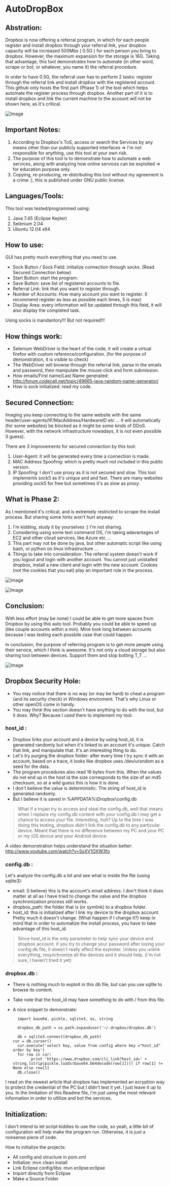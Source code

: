 AutoDropBox
===========

Abstration:
----------
Dropbox is now offering a referral program, in which for each people register and install dropbox through your referral link, your dropbox capacity will be increased 500Mbs ( 0.5G ) for each person you bring to dropbox. However, the maximum expansion for the storage is 16G. Taking that advantage, this tool demonstrates how to automate (in other word, scrape or bot, or whatever, you name it) the referral procedure.

In order to have 0.5G, the referral user has to perform 2 tasks: register through the referral link and install dropbox with the registered account. This github only hosts the first part (Phase 1) of the tool which helps automate the register process through dropbox. Another part of it is to install dropbox and link the current machine to the account will not be shown here, as it's critical. 

![Image](/img/gui.png?raw=true)

Important Notes:
-------------
1. According to Dropbox's ToS, access or search the Services by any means other than our publicly supported interfaces => I'm not responsible for anything, use this tool at your own risk.
2. The purpose of this tool is to demonstrate how to automate a web services, along with analyzing how online services can be exploited => for education purpose only.
3. Copying, re-producing, re-distributing this tool without my agreement is a crime :), this is published under GNU public license.

Languages/Tools:
-----------------
This tool was tested/programmed using:

1. Java 7.45 (Eclipse Kepler)
2. Selenium 2.04
3. Ubuntu 12.04 x64
 

How to use:
----------
GUI has pretty much everything that you need to use.

- Sock Button / Sock Field: initialize connection through socks. (Read Secured Connection below)
- Start Button: start the program.
- Save Button: save list of registered accounts to file.
- Referral Link: link that you want to register through.
- Number of Accounts: How many account you want to register. (I recommend register as less as possible each times, 5 is max)
- Display Area: every information will be updated through this field, it will also display the completed task.

Using socks is mandantory!!! But not required!!!

How things work:
-----------------
- Selenium WebDriver is the heart of the code, it will create a virtual firefox with custom reference/configuration. (for the purpose of demonstration, it is visible to check)
- The WebDriver will browse through the referral link, parse in the emails and password, then manipulate the mouse click and form submission.
- How emails/First name/Last Name generated: http://forum.codecall.net/topic/49665-java-random-name-generator/
- How is sock initialized: read my code.

Secured Connection:
-----------------
Imaging you keep connecting to the same website with the same header/user-agents/IP/MacAddress/HardwareID etc ... it will automatically (for some websites) be blocked as it might be some kinds of DDoS. However, with the network infrastructure nowadays, it is not even possible (I guess).

There are 3 improvements for secured connection by this tool:

1. User-Agent: it will be generated every time a connection is made.
2. MAC Address Spoofing: which is pretty much not included in this public version.
3. IP Spoofing: I don't use proxy as it is not secured and slow. This tool implements sock5 as it's unique and and fast. There are many websites providing sock5 for free but sometimes it's as slow as proxy. 

What is Phase 2:
---------------
As I mentioned it's critical, and is extremely restricted to scrape the install process. But sharing some hints won't hurt anyway:

1. I'm kidding, study it by yourselves :) I'm not sharing.
2. Considering using some text command OS, i'm taking adavantages of EC2 and other cloud services, like Azure etc ...
3. This part may not be done by java, but other automatic script like using bash, or python on linux infrastructure ...
4. Things to take into consideration: The referral system doesn't work if you logout and login with another account. You cannot just unistalled dropbox, install a new client and login with the new account. Cookies (not the cookies that you eat) play an important role in the process.

![Image](/img/linux1.png?raw=true)

![Image](/img/linux2.png?raw=true)

Conclusion:
----------
With less effort (may be none) I could be able to get more spaces from Dropbox by using this auto tool. Probably you could be able to speed up (like couple accounts within a min). Mine took long between accounts because I was testing each possbile case that could happen.

In conclusion, the purpose of referring program is to get more people using their service, which I think is awesome. It's not only a cloud storage but also sharing tool between devices. Support them and stop botting T_T ...

![Image](/img/dropbox.png?raw=true)

Dropbox Security Hole:
---------------------
- You may notice that there is no way (or may be hard) to cheat a program (and its security check) in Windows enviroment. That's why Linux or other openOS come in handy.
- You may think this section doesn't have anything to do with the tool, but it does. Why? Because I used them to implement my tool.

### host_id :
- Dropbox links your account and a device by using host_id, it is generated randomly but when it's linked to an account it's unique. Catch that link, and manipulate that. It's an interesting thing to do.
- Let's try purging the dropbox folder: after every time I try sync it with an account, based on a trace, it looks like dropbox uses /dev/urandom as a seed for the data.
- The program procedures also read 16 bytes from this. When the values do not end up in the host id the size corresponds to the size of an md5 checksum, so at a wild guess this is how it is done. 
- I don't believe the value is deterministic. The string of host_id is generated randomly.
- But I believe it is saved in %APPDATA%\Dropbox\config.db 

> What if a trojan try to access and steal the config.db, well that means when I replace my config.db content with your config.db I may get a chance to access your file. Interesting, huh? 
> Up to the time I was doing this testing, dropbox didn't link the config.db to any particular device. Meant that there is no difference between my PC and your PC or my iOS device and your Android device.


A video demonstration helps understand the situation better: http://www.youtube.com/watch?v=SsXV1OXW3fo

### config.db :

Let's analyze the config.db a bit and see what is inside the file (using sqlite3):

- email: (I believe) this is the account's email address. I don't think it does matter at all as I have tried to change the value and the dropbox synchronization process still works.
- dropbox_path: the folder that is (or symlink) to a dropbox folder.
- host_id: this is initialized after I link my device to the dropbox account. Pretty much it doesn't change. (What happen if I change it?) keep in mind that in order to automatize the install process, you have to take advantage of this host_id.


> Since host_id is the only parameter to help sync your device and dropbox account. if you try to change your password after losing your config.db file, it doesn't really affect the exploiter. Unless you unlink everything, resynchronize all the devices and it should help. (i'm not sure, I haven't tried it yet)


### dropbox.db :
- There is nothing much to exploit in this db file, but can you use sqlite to browse its content.
- Take note that the host_id may have something to do with / from this file.
- A nice snippet to demonstrate:


    ```#!/usr/bin/python
 	  import base64, pickle, sqlite3, os, string
 
 	  dropbox_db_path = os.path.expanduser('~/.dropbox/dropbox.db')
 
 	  db = sqlite3.connect(dropbox_db_path)
   	cur = db.cursor()
 	  cur.execute('select key, value from config where key ="host_id" order by key')
 	  for row in cur:
 	        print 'https://www.dropbox.com/cli_link?host_id=' + string.lstrip(pickle.loads(base64.b64decode(row[1]))) if row[1] != None else row[1]
 	  db.close()

I read on the newest article that dropbox has implemented an ecryption way to protect the credential of the PC but I didn't test it yet. I just leave it up to you. In the limitation of this Readme file, i'm just using the most relevant information in order to ultilize and bot the services.


Initialization:
--------------
I don't intend to let script kiddies to use the code, so yeah, a little bit of configuration will help make the program run. Otherwise, it is just a nonsense piece of code.

How to initialize the projects:
- All config and structure in pom.xml
- Initialize: mvn clean install
- Link Eclipse config/libs: mvn eclipse:eclipse
- Import directly from Eclipse
- Make a Source Folder
